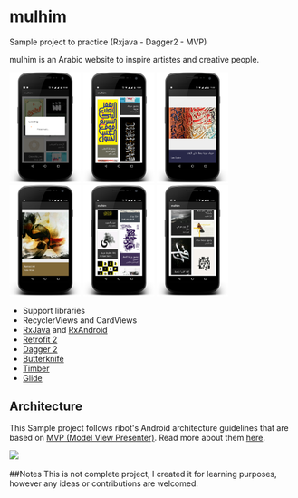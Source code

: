 # mulhim
Sample project to practice (Rxjava - Dagger2 - MVP)

mulhim is an Arabic website to inspire artistes and creative people.


<img src="images/device-2017-02-17-105917.png" width="25%" />
<img src="images/device-2017-02-17-105955.png" width="25%" />
<img src="images/device-2017-02-17-110326.png" width="25%" />
<img src="images/device-2017-02-17-110403.png" width="25%" />
<img src="images/device-2017-02-17-110656.png" width="25%" />
<img src="images/device-2017-02-17-112810.png" width="25%" />


- Support libraries
- RecyclerViews and CardViews 
- [RxJava](https://github.com/ReactiveX/RxJava) and [RxAndroid](https://github.com/ReactiveX/RxAndroid) 
- [Retrofit 2](http://square.github.io/retrofit/)
- [Dagger 2](http://google.github.io/dagger/)
- [Butterknife](https://github.com/JakeWharton/butterknife)
- [Timber](https://github.com/JakeWharton/timber)
- [Glide](https://github.com/bumptech/glide)


## Architecture

This Sample project follows ribot's Android architecture guidelines that are based on [MVP (Model View Presenter)](https://en.wikipedia.org/wiki/Model%E2%80%93view%E2%80%93presenter). Read more about them [here](https://github.com/ribot/android-guidelines/blob/master/architecture_guidelines/android_architecture.md). 

![](https://github.com/ribot/android-guidelines/raw/master/architecture_guidelines/architecture_diagram.png)

##Notes
This is not complete project, I created it for learning purposes, however any ideas or contributions are welcomed.


